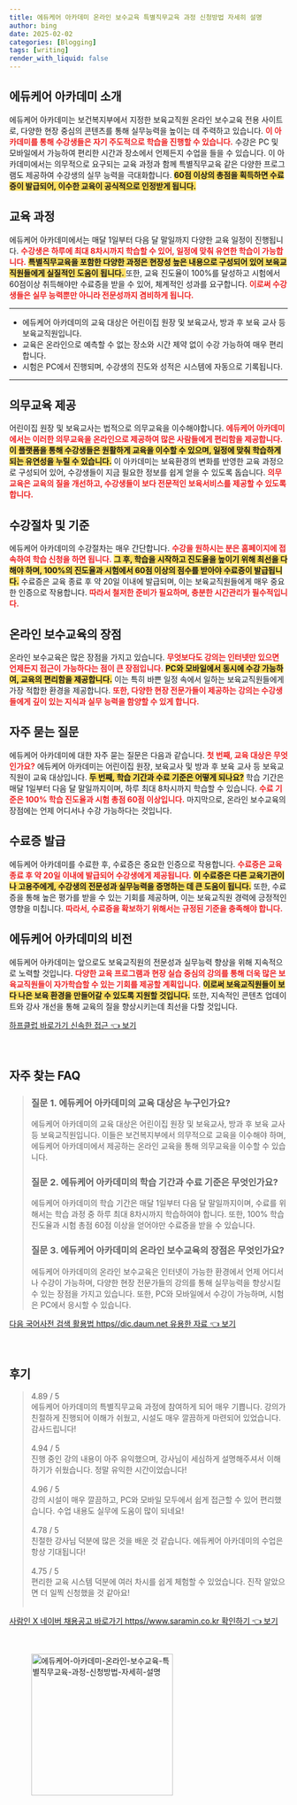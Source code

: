 ```yaml
---
title: 에듀케어 아카데미 온라인 보수교육 특별직무교육 과정 신청방법 자세히 설명
author: bing
date: 2025-02-02
categories: [Blogging]
tags: [writing]
render_with_liquid: false
---
```



<h2 id='에듀케어_아카데미_소개'>에듀케어 아카데미 소개</h2>

<p>에듀케어 아카데미는 보건복지부에서 지정한 보육교직원 온라인 보수교육 전용 사이트로, 다양한 현장 중심의 콘텐츠를 통해 실무능력을 높이는 데 주력하고 있습니다. <b><span style="color: #ee2323;">이 아카데미를 통해 수강생들은 자기 주도적으로 학습을 진행할 수 있습니다.</span></b> 수강은 PC 및 모바일에서 가능하여 편리한 시간과 장소에서 언제든지 수업을 들을 수 있습니다. 이 아카데미에서는 의무적으로 요구되는 교육 과정과 함께 특별직무교육 같은 다양한 프로그램도 제공하여 수강생의 실무 능력을 극대화합니다. <b><span style="background-color: #ffe066;">60점 이상의 총점을 획득하면 수료증이 발급되어, 이수한 교육이 공식적으로 인정받게 됩니다.</span></b></p>

<h2 id='교육_과정'>교육 과정</h2>

<p>에듀케어 아카데미에서는 매달 1일부터 다음 달 말일까지 다양한 교육 일정이 진행됩니다. <b><span style="color: #ee2323;">수강생은 하루에 최대 8차시까지 학습할 수 있어, 일정에 맞춰 유연한 학습이 가능합니다.</span></b> <b><span style="background-color: #ffe066;">특별직무교육을 포함한 다양한 과정은 현장성 높은 내용으로 구성되어 있어 보육교직원들에게 실질적인 도움이 됩니다. </span></b> 또한, 교육 진도율이 100%를 달성하고 시험에서 60점이상 취득해야만 수료증을 받을 수 있어, 체계적인 성과를 요구합니다. <b><span style="color: #ee2323;">이로써 수강생들은 실무 능력뿐만 아니라 전문성까지 겸비하게 됩니다.</span></b></p>

<hr />

<ul>
    <li>에듀케어 아카데미의 교육 대상은 어린이집 원장 및 보육교사, 방과 후 보육 교사 등 보육교직원입니다.</li>
    <li>교육은 온라인으로 예측할 수 없는 장소와 시간 제약 없이 수강 가능하여 매우 편리합니다.</li>
    <li>시험은 PC에서 진행되며, 수강생의 진도와 성적은 시스템에 자동으로 기록됩니다.</li>
</ul>

<hr />

<h2 id='의무교육_제공'>의무교육 제공</h2>

<p>어린이집 원장 및 보육교사는 법적으로 의무교육을 이수해야합니다. <b><span style="color: #ee2323;">에듀케어 아카데미에서는 이러한 의무교육을 온라인으로 제공하여 많은 사람들에게 편리함을 제공합니다.</span></b> <b><span style="background-color: #ffe066;">이 플랫폼을 통해 수강생들은 원활하게 교육을 이수할 수 있으며, 일정에 맞춰 학습하게 되는 유연성을 누릴 수 있습니다.</span></b> 이 아카데미는 보육환경의 변화를 반영한 교육 과정으로 구성되어 있어, 수강생들이 지금 필요한 정보를 쉽게 얻을 수 있도록 돕습니다. <b><span style="color: #ee2323;">의무교육은 교육의 질을 개선하고, 수강생들이 보다 전문적인 보육서비스를 제공할 수 있도록 합니다.</span></b></p>

<h2 id='수강절차_및_기준'>수강절차 및 기준</h2>

<p>에듀케어 아카데미의 수강절차는 매우 간단합니다. <b><span style="color: #ee2323;">수강을 원하시는 분은 홈페이지에 접속하여 학습 신청을 하면 됩니다.</span></b> <b><span style="background-color: #ffe066;">그 후, 학습을 시작하고 진도율을 높이기 위해 최선을 다해야 하며, 100%의 진도율과 시험에서 60점 이상의 점수를 받아야 수료증이 발급됩니다.</span></b> 수료증은 교육 종료 후 약 20일 이내에 발급되며, 이는 보육교직원들에게 매우 중요한 인증으로 작용합니다. <b><span style="color: #ee2323;">따라서 철저한 준비가 필요하며, 충분한 시간관리가 필수적입니다.</span></b></p>

<h2 id='온라인_보수교육의_장점'>온라인 보수교육의 장점</h2>

<p>온라인 보수교육은 많은 장점을 가지고 있습니다. <b><span style="color: #ee2323;">무엇보다도 강의는 인터넷만 있으면 언제든지 접근이 가능하다는 점이 큰 장점입니다.</span></b> <b><span style="background-color: #ffe066;">PC와 모바일에서 동시에 수강 가능하여, 교육의 편리함을 제공합니다.</span></b> 이는 특히 바쁜 일정 속에서 일하는 보육교직원들에게 가장 적합한 환경을 제공합니다. <b><span style="color: #ee2323;">또한, 다양한 현장 전문가들이 제공하는 강의는 수강생들에게 깊이 있는 지식과 실무 능력을 함양할 수 있게 합니다.</span></b></p>

<h2 id='자주_묻는_질문'>자주 묻는 질문</h2>

<p>에듀케어 아카데미에 대한 자주 묻는 질문은 다음과 같습니다. <b><span style="color: #ee2323;">첫 번째, 교육 대상은 무엇인가요?</span></b> 에듀케어 아카데미는 어린이집 원장, 보육교사 및 방과 후 보육 교사 등 보육교직원이 교육 대상입니다. <b><span style="background-color: #ffe066;">두 번째, 학습 기간과 수료 기준은 어떻게 되나요?</span></b> 학습 기간은 매달 1일부터 다음 달 말일까지이며, 하루 최대 8차시까지 학습할 수 있습니다. <b><span style="color: #ee2323;">수료 기준은 100% 학습 진도율과 시험 총점 60점 이상입니다.</span></b> 마지막으로, 온라인 보수교육의 장점에는 언제 어디서나 수강 가능하다는 것입니다.</p>

<h2 id='수료증_발급'>수료증 발급</h2>

<p>에듀케어 아카데미를 수료한 후, 수료증은 중요한 인증으로 작용합니다. <b><span style="color: #ee2323;">수료증은 교육 종료 후 약 20일 이내에 발급되어 수강생에게 제공됩니다.</span></b> <b><span style="background-color: #ffe066;">이 수료증은 다른 교육기관이나 고용주에게, 수강생의 전문성과 실무능력을 증명하는 데 큰 도움이 됩니다.</span></b> 또한, 수료증을 통해 높은 평가를 받을 수 있는 기회를 제공하며, 이는 보육교직원 경력에 긍정적인 영향을 미칩니다. <b><span style="color: #ee2323;">따라서, 수료증을 확보하기 위해서는 규정된 기준을 충족해야 합니다.</span></b></p>

<h2 id='에듀케어_아카데미의_비전'>에듀케어 아카데미의 비전</h2>

<p>에듀케어 아카데미는 앞으로도 보육교직원의 전문성과 실무능력 향상을 위해 지속적으로 노력할 것입니다. <b><span style="color: #ee2323;">다양한 교육 프로그램과 현장 실습 중심의 강의를 통해 더욱 많은 보육교직원들이 자가학습할 수 있는 기회를 제공할 계획입니다.</span></b> <b><span style="background-color: #ffe066;">이로써 보육교직원들이 보다 나은 보육 환경을 만들어갈 수 있도록 지원할 것입니다.</span></b> 또한, 지속적인 콘텐츠 업데이트와 강사 개선을 통해 교육의 질을 향상시키는데 최선을 다할 것입니다.</p>


<p><a class="click-button" title="하프클럽 바로가기 신속한 접근" href="https://adkhouse.github.io/posts/%ED%95%98%ED%94%84%ED%81%B4%EB%9F%BD-%EB%B0%94%EB%A1%9C%EA%B0%80%EA%B8%B0-%EC%8B%A0%EC%86%8D%ED%95%9C-%EC%A0%91%EA%B7%BC/" rel="dofollow">하프클럽 바로가기 신속한 접근 👈 보기</a></p><br>
<h2 id='자주_찾는_FAQ'>자주 찾는 FAQ</h2>
<div itemscope="" itemtype="https://schema.org/FAQPage"> 
<blockquote> 
<div itemscope="" itemprop="mainEntity" itemtype="https://schema.org/Question"> 
<h3 itemprop="name">질문 1. 에듀케어 아카데미의 교육 대상은 누구인가요?</h3> 
<div itemscope="" itemprop="acceptedAnswer" itemtype="https://schema.org/Answer"> 
<span itemprop="text"> 
<p>에듀케어 아카데미의 교육 대상은 어린이집 원장 및 보육교사, 방과 후 보육 교사 등 보육교직원입니다. 이들은 보건복지부에서 의무적으로 교육을 이수해야 하며, 에듀케어 아카데미에서 제공하는 온라인 교육을 통해 의무교육을 이수할 수 있습니다.</p> 
</span> 
</div> 
</div> 

<div itemscope="" itemprop="mainEntity" itemtype="https://schema.org/Question"> 
<h3 itemprop="name">질문 2. 에듀케어 아카데미의 학습 기간과 수료 기준은 무엇인가요?</h3> 
<div itemscope="" itemprop="acceptedAnswer" itemtype="https://schema.org/Answer"> 
<span itemprop="text"> 
<p>에듀케어 아카데미의 학습 기간은 매달 1일부터 다음 달 말일까지이며, 수료를 위해서는 학습 과정 중 하루 최대 8차시까지 학습하여야 합니다. 또한, 100% 학습 진도율과 시험 총점 60점 이상을 얻어야만 수료증을 받을 수 있습니다.</p> 
</span> 
</div> 
</div> 

<div itemscope="" itemprop="mainEntity" itemtype="https://schema.org/Question"> 
<h3 itemprop="name">질문 3. 에듀케어 아카데미의 온라인 보수교육의 장점은 무엇인가요?</h3> 
<div itemscope="" itemprop="acceptedAnswer" itemtype="https://schema.org/Answer"> 
<span itemprop="text"> 
<p>에듀케어 아카데미의 온라인 보수교육은 인터넷이 가능한 환경에서 언제 어디서나 수강이 가능하며, 다양한 현장 전문가들의 강의를 통해 실무능력을 향상시킬 수 있는 장점을 가지고 있습니다. 또한, PC와 모바일에서 수강이 가능하며, 시험은 PC에서 응시할 수 있습니다.</p> 
</span> 
</div> 
</div> 
</blockquote> 
</div>
<p><a class="click-button" title="다음 국어사전 검색 활용법 https//dic.daum.net 유용한 자료" href="https://adkhouse.github.io/posts/%EB%8B%A4%EC%9D%8C-%EA%B5%AD%EC%96%B4%EC%82%AC%EC%A0%84-%EA%B2%80%EC%83%89-%ED%99%9C%EC%9A%A9%EB%B2%95-httpsdic.daum.net-%EC%9C%A0%EC%9A%A9%ED%95%9C-%EC%9E%90%EB%A3%8C/" rel="dofollow">다음 국어사전 검색 활용법 https//dic.daum.net 유용한 자료 👈 보기</a></p><br>
<h2 id='후기'>후기</h2>
<div itemscope itemtype="https://schema.org/Product">
  <blockquote>
  <div itemprop="review" itemscope itemtype="https://schema.org/Review">
      <div itemprop="reviewRating" itemscope itemtype="https://schema.org/Rating"> <span itemprop="ratingValue">4.89</span> / <span itemprop="bestRating">5</span> </div>
      <span itemprop="reviewBody">에듀케어 아카데미의 특별직무교육 과정에 참여하게 되어 매우 기쁩니다. 강의가 친절하게 진행되어 이해가 쉬웠고, 시설도 매우 깔끔하게 마련되어 있었습니다. 감사드립니다!</span>
  </div>
  <br>
  <div itemprop="review" itemscope itemtype="https://schema.org/Review">
      <div itemprop="reviewRating" itemscope itemtype="https://schema.org/Rating"> <span itemprop="ratingValue">4.94</span> / <span itemprop="bestRating">5</span> </div>
      <span itemprop="reviewBody">진행 중인 강의 내용이 아주 유익했으며, 강사님이 세심하게 설명해주셔서 이해하기가 쉬웠습니다. 정말 유익한 시간이었습니다!</span>
  </div>
  <br>
  <div itemprop="review" itemscope itemtype="https://schema.org/Review">
      <div itemprop="reviewRating" itemscope itemtype="https://schema.org/Rating"> <span itemprop="ratingValue">4.96</span> / <span itemprop="bestRating">5</span> </div>
      <span itemprop="reviewBody">강의 시설이 매우 깔끔하고, PC와 모바일 모두에서 쉽게 접근할 수 있어 편리했습니다. 수업 내용도 실무에 도움이 많이 되네요!</span>
  </div>
  <br>
  <div itemprop="review" itemscope itemtype="https://schema.org/Review">
      <div itemprop="reviewRating" itemscope itemtype="https://schema.org/Rating"> <span itemprop="ratingValue">4.78</span> / <span itemprop="bestRating">5</span> </div>
      <span itemprop="reviewBody">친절한 강사님 덕분에 많은 것을 배운 것 같습니다. 에듀케어 아카데미의 수업은 항상 기대됩니다!</span>
  </div>
  <br>
  <div itemprop="review" itemscope itemtype="https://schema.org/Review">
      <div itemprop="reviewRating" itemscope itemtype="https://schema.org/Rating"> <span itemprop="ratingValue">4.75</span> / <span itemprop="bestRating">5</span> </div>
      <span itemprop="reviewBody">편리한 교육 시스템 덕분에 여러 차시를 쉽게 체험할 수 있었습니다. 진작 알았으면 더 일찍 신청했을 것 같아요!</span>
  </div>
  <br>
  </blockquote>
</div>
<p><a class="click-button" title="사람인 X 네이버 채용공고 바로가기 https//www.saramin.co.kr 확인하기" href="https://adkhouse.github.io/posts/%EC%82%AC%EB%9E%8C%EC%9D%B8-X-%EB%84%A4%EC%9D%B4%EB%B2%84-%EC%B1%84%EC%9A%A9%EA%B3%B5%EA%B3%A0-%EB%B0%94%EB%A1%9C%EA%B0%80%EA%B8%B0-httpswww.saramin.co.kr-%ED%99%95%EC%9D%B8%ED%95%98%EA%B8%B0/" rel="dofollow">사람인 X 네이버 채용공고 바로가기 https//www.saramin.co.kr 확인하기 👈 보기</a></p><br>
<figure class="image"><img src="https://adkhouse.github.io/assets/img/thumbnail/에듀케어-아카데미-온라인-보수교육-특별직무교육-과정-신청방법-자세히-설명.webp" alt="에듀케어-아카데미-온라인-보수교육-특별직무교육-과정-신청방법-자세히-설명" width="256" height="256"></figure>
